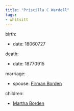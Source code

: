 ```yaml
---
title: "Priscilla C Wardell"
tags:
- whitsitt
---
```


birth:
  - date: 18060727

death:
  - date: 18770915

marriage:
  - spouse: [Firman Borden](Firman%20Borden.md)   

children:
  - [Martha Borden](Martha%20Borden.md)
